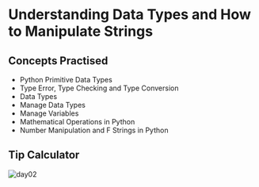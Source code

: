 # Understanding Data Types and How to Manipulate Strings
## Concepts Practised
- Python Primitive Data Types
- Type Error, Type Checking and Type Conversion
- Data Types
- Manage Data Types
- Manage Variables
- Mathematical Operations in Python
- Number Manipulation and F Strings in Python
## Tip Calculator
![day02](https://user-images.githubusercontent.com/98851253/154178407-2fd555e2-2bdd-4a87-ad03-477e07cb307e.gif)



